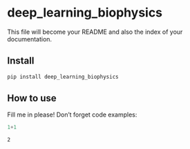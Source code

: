deep_learning_biophysics
================

<!-- WARNING: THIS FILE WAS AUTOGENERATED! DO NOT EDIT! -->

This file will become your README and also the index of your
documentation.

## Install

``` sh
pip install deep_learning_biophysics
```

## How to use

Fill me in please! Don’t forget code examples:

``` python
1+1
```

    2
